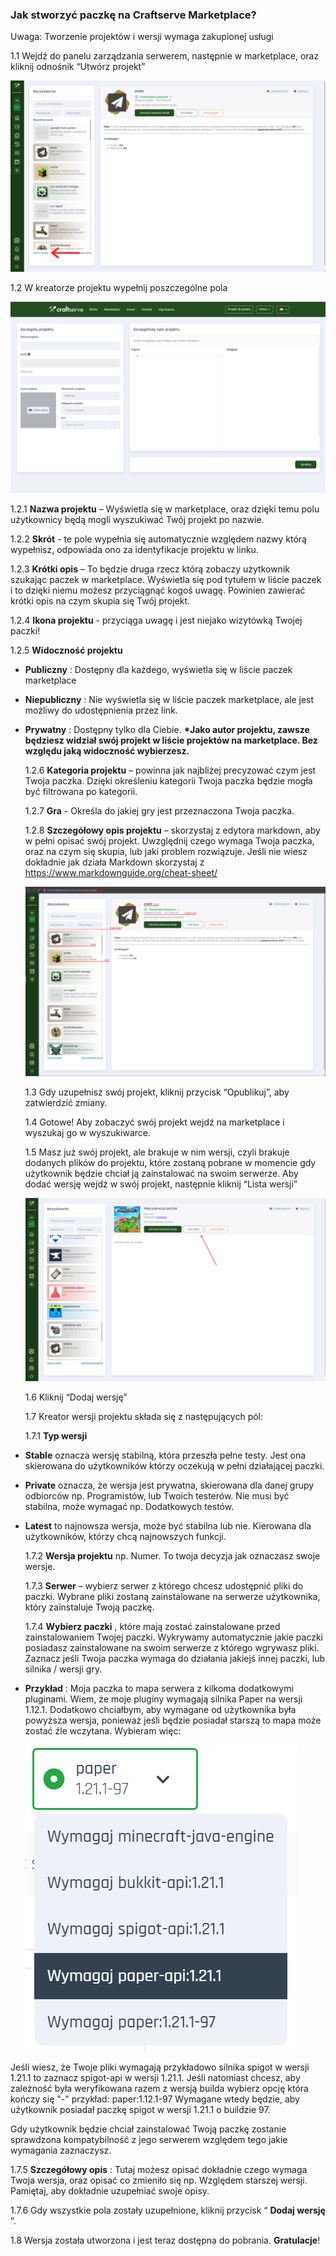 ### Jak stworzyć paczkę na Craftserve Marketplace?

Uwaga: Tworzenie projektów i wersji wymaga zakupionej usługi

1.1 Wejdź do panelu zarządzania serwerem, następnie w marketplace, oraz kliknij
odnośnik “Utwórz projekt”

![image](img/marketplace/create_new_project.png)

1.2 W kreatorze projektu wypełnij poszczególne pola

![image](img/marketplace/new_project_form.png)

1.2.1 **Nazwa projektu** – Wyświetla się w marketplace, oraz dzięki temu polu
użytkownicy będą mogli wyszukiwać Twój projekt po nazwie.

1.2.2 **Skrót** - te pole wypełnia się automatycznie względem nazwy którą wypełnisz,
odpowiada ono za identyfikacje projektu w linku.

1.2.3 **Krótki opis** – To będzie druga rzecz którą zobaczy użytkownik szukając paczek w
marketplace. Wyświetla się pod tytułem w liście paczek i to dzięki niemu możesz
przyciągnąć kogoś uwagę. Powinien zawierać krótki opis na czym skupia się Twój
projekt.

1.2.4 **Ikona projektu** - przyciąga uwagę i jest niejako wizytówką Twojej paczki!

1.2.5 **Widoczność projektu**

- **Publiczny** : Dostępny dla każdego, wyświetla się w liście paczek
  marketplace
- **Niepubliczny** : Nie wyświetla się w liście paczek marketplace, ale jest możliwy
  do udostępnienia przez link.
- **Prywatny** : Dostępny tylko dla Ciebie.
  **\*Jako autor projektu, zawsze będziesz widział swój projekt w liście
  projektów na marketplace. Bez względu jaką widoczność wybierzesz.**

  1.2.6 **Kategoria projektu** – powinna jak najbliżej precyzować czym jest Twoja paczka.
  Dzięki określeniu kategorii Twoja paczka będzie mogła być filtrowana po kategorii.

  1.2.7 **Gra** - Określa do jakiej gry jest przeznaczona Twoja paczka.

  1.2.8 **Szczegółowy opis projektu** – skorzystaj z edytora markdown, aby w pełni opisać
  swój projekt. Uwzględnij czego wymaga Twoja paczka, oraz na czym się skupia, lub jaki
  problem rozwiązuje. Jeśli nie wiesz dokładnie jak działa Markdown skorzystaj z
  https://www.markdownguide.org/cheat-sheet/

  ![image](img/marketplace/marketplace.png)

  1.3 Gdy uzupełnisz swój projekt, kliknij przycisk “Opublikuj”, aby zatwierdzić zmiany.

  1.4 Gotowe! Aby zobaczyć swój projekt wejdź na marketplace i wyszukaj go w
  wyszukiwarce.

  1.5 Masz już swój projekt, ale brakuje w nim wersji, czyli brakuje dodanych plików do
  projektu, które zostaną pobrane w momencie gdy użytkownik będzie chciał ją
  zainstalować na swoim serwerze. Aby dodać wersję wejdź w swój projekt, następnie
  kliknij “Lista wersji”

  ![image](img/marketplace/release_list.png)

  1.6 Kliknij “Dodaj wersję”

  1.7 Kreator wersji projektu składa się z następujących pól:

  1.7.1 **Typ wersji**

- **Stable** oznacza wersję stabilną, która przeszła pełne testy. Jest ona
  skierowana do użytkowników którzy oczekują w pełni działającej paczki.
- **Private** oznacza, że wersja jest prywatna, skierowana dla danej grupy
  odbiorców np. Programistów, lub Twoich testerów. Nie musi być stabilna, może
  wymagać np. Dodatkowych testów.
- **Latest** to najnowsza wersja, może być stabilna lub nie. Kierowana dla
  użytkowników, którzy chcą najnowszych funkcji.

  1.7.2 **Wersja projektu** np. Numer. To twoja decyzja jak oznaczasz swoje wersje.

  1.7.3 **Serwer** – wybierz serwer z którego chcesz udostępnić pliki do paczki. Wybrane
  pliki zostaną zainstalowane na serwerze użytkownika, który zainstaluje Twoją paczkę.

  1.7.4 **Wybierz paczki** , które mają zostać zainstalowane przed zainstalowaniem Twojej
  paczki. Wykrywamy automatycznie jakie paczki posiadasz zainstalowane na swoim
  serwerze z którego wgrywasz pliki. Zaznacz jeśli Twoja paczka wymaga do działania
  jakiejś innej paczki, lub silnika / wersji gry.

- **Przykład** : Moja paczka to mapa serwera z kilkoma dodatkowymi pluginami. Wiem, że
  moje pluginy wymagają silnika Paper na wersji 1.12.1. Dodatkowo chciałbym, aby
  wymagane od użytkownika była powyższa wersja, ponieważ jeśli będzie posiadał
  starszą to mapa może zostać źle wczytana. Wybieram więc:

  ![image](img/marketplace/provides_list.png)

Jeśli wiesz, że Twoje pliki wymagają przykładowo silnika spigot w wersji 1.21.1 to zaznacz spigot-api w wersji 1.21.1. Jeśli
natomiast chcesz, aby zależność była weryfikowana razem z wersją builda wybierz opcję która kończy się "-" przykład: paper:1.12.1-97
Wymagane wtedy będzie, aby użytkownik posiadał paczkę spigot w wersji 1.21.1 o buildzie 97.

Gdy użytkownik będzie chciał zainstalować Twoją paczkę zostanie sprawdzona
kompatybilność z jego serwerem względem tego jakie wymagania zaznaczysz.

1.7.5 **Szczegółowy opis** : Tutaj możesz opisać dokładnie czego wymaga Twoja wersja,
oraz opisać co zmieniło się np. Względem starszej wersji. Pamiętaj, aby dokładnie
uzupełniać swoje opisy.

1.7.6 Gdy wszystkie pola zostały uzupełnione, kliknij przycisk “ **Dodaj wersję** ”.

1.8 Wersja została utworzona i jest teraz dostępna do pobrania. **Gratulacje**!
